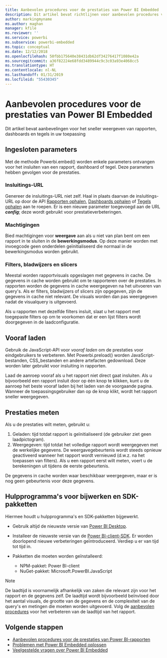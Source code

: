 ```yaml
---
title: Aanbevolen procedures voor de prestaties van Power BI Embedded
description: Dit artikel bevat richtlijnen voor aanbevolen procedures voor ingesloten analyses
author: markingmyname
ms.author: maghan
manager: kfile
ms.reviewer: ''
ms.service: powerbi
ms.subservice: powerbi-embedded
ms.topic: conceptual
ms.date: 12/12/2018
ms.openlocfilehash: 50fbb175640e38431db62df34276417f1080e42a
ms.sourcegitcommit: a36f82224e68fdd3489944c9c3c03a93e4068cc5
ms.translationtype: HT
ms.contentlocale: nl-NL
ms.lasthandoff: 01/31/2019
ms.locfileid: "55430345"
---
```

# <a name="power-bi-embedded-performance-best-practices"></a>Aanbevolen procedures voor de prestaties van Power BI Embedded

Dit artikel bevat aanbevelingen voor het sneller weergeven van rapporten, dashboards en tegels in uw toepassing

## <a name="embed-parameters"></a>Ingesloten parameters

Met de methode Powerbi.embed() worden enkele parameters ontvangen voor het insluiten van een rapport, dashboard of tegel. Deze parameters hebben gevolgen voor de prestaties.

### <a name="embed-url"></a>Insluitings-URL

Genereer de insluitings-URL niet zelf. Haal in plaats daarvan de insluitings-URL op door de API [Rapporten ophalen](/rest/api/power-bi/reports/getreportsingroup), [Dashboards ophalen](/rest/api/power-bi/dashboards/getdashboardsingroup) of [Tegels ophalen](/rest/api/power-bi/dashboards/gettilesingroup) aan te roepen. Er is een nieuwe parameter toegevoegd aan de URL **_config_**; deze wordt gebruikt voor prestatieverbeteringen.

### <a name="permissions"></a>Machtigingen

Bied machtigingen voor **weergave** aan als u niet van plan bent om een rapport in te sluiten in de **bewerkingsmodus**. Op deze manier worden met invoegcode geen onderdelen geïnitialiseerd die normaal in de bewerkingsmodus worden gebruikt.

### <a name="filters-bookmarks-and-slicers"></a>Filters, bladwijzers en slicers

Meestal worden rapportvisuals opgeslagen met gegevens in cache. De gegevens in cache worden gebruikt om te rapporteren over de prestaties. In rapporten worden de gegevens in cache weergegeven na het uitvoeren van query's. Als er filters, bladwijzers of slicers zijn opgegeven, zijn de gegevens in cache niet relevant. De visuals worden dan pas weergegeven nadat de visualquery is uitgevoerd.

Als u rapporten met dezelfde filters insluit, slaat u het rapport met toegepaste filters op om te voorkomen dat er een lijst filters wordt doorgegeven in de laadconfiguratie.

## <a name="preload"></a>Vooraf laden

Gebruik de JavaScript-API voor *vooraf laden* om de prestaties voor eindgebruikers te verbeteren.
Met Powerbi.preload() worden JavaScript-bestanden, CSS_bestanden en andere artefacten gedownload. Deze worden later gebruikt voor insluiting in rapporten.

Laad de aanroep vooraf als u het rapport niet direct gaat insluiten. Als u bijvoorbeeld een rapport insluit door op één knop te klikken, kunt u de aanroep het beste vooraf laden bij het laden van de voorgaande pagina. Wanneer de toepassingsgebruiker dan op de knop klikt, wordt het rapport sneller weergegeven.

## <a name="measure-performance"></a>Prestaties meten

Als u de prestaties wilt meten, gebruikt u:

1. Geladen: tijd totdat rapport is geïnitialiseerd (de gebruiker ziet geen laadpictogram).
2. Weergegeven: tijd totdat het volledige rapport wordt weergegeven met de werkelijke gegevens. De weergavegebeurtenis wordt steeds opnieuw geactiveerd wanneer het rapport wordt vernieuwd (d.w.z. na het toepassen van filters). Als u een rapport eerst wilt meten, voert u de berekeningen uit tijdens de eerste gebeurtenis.

De gegevens in cache worden waar beschikbaar weergegeven, maar er is nog geen gebeurtenis voor deze gegevens.

## <a name="update-tools-and-sdk-packages"></a>Hulpprogramma's voor bijwerken en SDK-pakketten

Hiermee houdt u hulpprogramma's en SDK-pakketten bijgewerkt.

* Gebruik altijd de nieuwste versie van [Power BI Desktop](https://powerbi.microsoft.com/desktop/).

* Installeer de nieuwste versie van de [Power BI-client-SDK](https://github.com/Microsoft/PowerBI-JavaScript). Er worden doorlopend nieuwe verbeteringen geïntroduceerd. Verdiep u er van tijd tot tijd in.

* Pakketten die moeten worden geïnstalleerd:
    * NPM-pakket: Power BI-client
    * NuGet-pakket: Microsoft.PowerBI.JavaScript

> [!Note]
> De laadtijd is voornamelijk afhankelijk van zaken die relevant zijn voor het rapport en de gegevens zelf. De laadtijd wordt bijvoorbeeld beïnvloed door het aantal visuals, de grootte van de gegevens en de complexiteit van de query's en metingen die moeten worden uitgevoerd. Volg de [aanbevolen procedures](../power-bi-reports-performance.md) voor het verbeteren van de laadtijd van het rapport.

## <a name="next-steps"></a>Volgende stappen

* [Aanbevolen procedures voor de prestaties van Power BI-rapporten](../power-bi-reports-performance.md)
* [Problemen met Power BI Embedded oplossen](embedded-troubleshoot.md)
* [Veelgestelde vragen over Power BI Embedded](embedded-faq.md)
